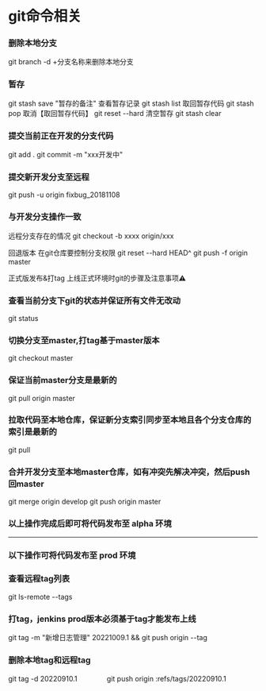 # git命令相关

### 删除本地分支
git branch -d +分支名称来删除本地分支


### 暂存
git stash save "暂存的备注"
查看暂存记录
git stash list
取回暂存代码
git stash pop
取消【取回暂存代码】
git reset --hard
清空暂存
git stash clear

### 提交当前正在开发的分支代码
git add .
git commit -m "xxx开发中"

###  提交新开发分支至远程
git push -u origin fixbug_20181108

###  与开发分支操作一致
远程分支存在的情况
git checkout -b xxxx origin/xxx

回退版本 在git仓库要控制分支权限
git reset --hard HEAD^
git push -f origin master

正式版发布&打tag
上线正式环境时git的步骤及注意事项⚠️
###  查看当前分支下git的状态并保证所有文件无改动
git status
###  切换分支至master,打tag基于master版本
git checkout master
###  保证当前master分支是最新的
git pull origin master
###  拉取代码至本地仓库，保证新分支索引同步至本地且各个分支仓库的索引是最新的
git pull
###  合并开发分支至本地master仓库，如有冲突先解决冲突，然后push回master
git merge origin develop
git push origin master
###  以上操作完成后即可将代码发布至 alpha 环境
---
###  以下操作可将代码发布至 prod 环境
###  查看远程tag列表
git ls-remote --tags
###  打tag，jenkins prod版本必须基于tag才能发布上线
git tag -m "新增日志管理" 20221009.1 && git push origin --tag


### 删除本地tag和远程tag
git tag -d 20220910.1　　　　
git push origin :refs/tags/20220910.1
